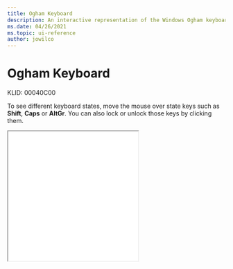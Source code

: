 ```yaml
---
title: Ogham Keyboard
description: An interactive representation of the Windows Ogham keyboard. To see different keyboard states, click or move the mouse over the state keys.
ms.date: 04/26/2021
ms.topic: ui-reference
author: jowilco
---
```


# Ogham Keyboard

KLID: 00040C00

To see different keyboard states, move the mouse over state keys such as **Shift**, **Caps** or **AltGr**. You can also lock or unlock those keys by clicking them.

<iframe src="kbdogham.html" height="300"></iframe>
